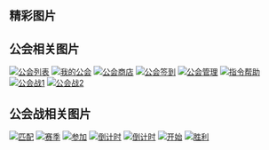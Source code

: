 ## 精彩图片

## 公会相关图片
[![公会列表](https://s4.ax1x.com/2022/01/02/TTKJMR.png)](https://imgtu.com/i/TTKJMR)
[![我的公会](https://s4.ax1x.com/2022/01/02/TTK3RJ.png)](https://imgtu.com/i/TTK3RJ)
[![公会商店](https://s4.ax1x.com/2022/01/02/TTKliF.png)](https://imgtu.com/i/TTKliF)
[![公会签到](https://s4.ax1x.com/2022/01/02/TTK1G4.png)](https://imgtu.com/i/TTK1G4)
[![公会管理](https://s4.ax1x.com/2022/01/02/TTK8z9.png)](https://imgtu.com/i/TTK8z9)
[![指令帮助](https://s4.ax1x.com/2022/01/02/TTKYs1.png)](https://imgtu.com/i/TTKYs1)
[![公会战1](https://s4.ax1x.com/2022/01/02/TTKUZ6.png)](https://imgtu.com/i/TTKUZ6)
[![公会战2](https://s4.ax1x.com/2022/01/02/TTKtqx.png)](https://imgtu.com/i/TTKtqx)

## 公会战相关图片
[![匹配](https://s4.ax1x.com/2022/01/06/TxSLa8.png)](https://imgtu.com/i/TxSLa8)
[![赛季](https://s4.ax1x.com/2022/01/06/TxSqVf.png)](https://imgtu.com/i/TxSqVf)
[![参加](https://s4.ax1x.com/2022/01/06/TxSHqP.png)](https://imgtu.com/i/TxSHqP)
[![倒计时](https://s4.ax1x.com/2022/01/06/TxSOIS.png)](https://imgtu.com/i/TxSOIS)
[![倒计时](https://s4.ax1x.com/2022/01/06/TxSjPg.png)](https://imgtu.com/i/TxSjPg)
[![开始](https://s4.ax1x.com/2022/01/06/TxppMn.png)](https://imgtu.com/i/TxppMn)
[![胜利](https://s4.ax1x.com/2022/01/06/TxSvGQ.png)](https://imgtu.com/i/TxSvGQ)